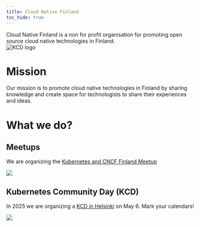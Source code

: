 ```yaml
---
title: Cloud Native Finland
toc_hide: true
---
```


<div class="row mt-5 mb-3">
    <div class="col-lg-6">
        <div class="lead">
        Cloud Native Finland is a non for profit organisation for promoting open source cloud native technologies in
        Finland.
        </div>
    </div>
    <div class="col-lg-6">
        <img src="/images/kcd-logo-color.svg" alt="KCD logo" style="max-width: 300px;">
    </div>
</div>

# Mission

Our mission is to promote cloud native technologies in Finland by sharing knowledge and create space for technologists
to share their experiences and ideas.

# What we do?

## Meetups 

We are organizing the [Kubernetes and CNCF Finland Meetup](https://www.meetup.com/Kubernetes-Finland/)

![](https://secure.meetupstatic.com/photos/event/a/2/1/8/clean_485021496.webp)

## Kubernetes Community Day (KCD)

In 2025 we are organizing a
[KCD in Helsinki](https://www.cncf.io/blog/2024/10/30/mark-your-calendars-here-come-the-2025-kubernetes-community-days/)
on May 6. Mark your calendars!

![](https://lh7-rt.googleusercontent.com/docsz/AD_4nXfd5ycnwjL3DomG9KrrHYdEPKQ-WPbT9H1f9hfmG0wADwYqxhORC_zXBJVxnJxS1jdYDptL9-olDeAcEXfavW2iNSAi24rC-AOQ8xvCBjBtcmcvC3zZkjmyZagyg6chYPkRch8d7pifkWzXuLz7ji9OdgU?key=Fl6WBO6sHmKtazmnYtuwQA)






